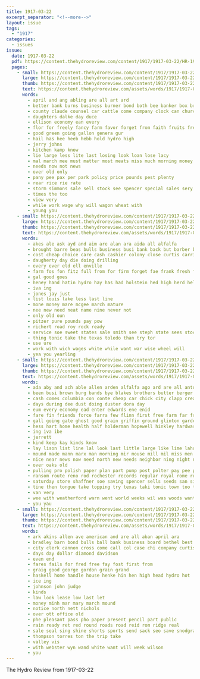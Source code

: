 ```yaml
---
title: 1917-03-22
excerpt_separator: "<!--more-->"
layout: issue
tags:
  - "1917"
categories:
  - issues
issue:
  date: 1917-03-22
  pdf: https://content.thehydroreview.com/content/1917/1917-03-22/HR-1917-03-22.pdf
  pages:
    - small: https://content.thehydroreview.com/content/1917/1917-03-22/small/HR-1917-03-22-01.jpg
      large: https://content.thehydroreview.com/content/1917/1917-03-22/large/HR-1917-03-22-01.jpg
      thumb: https://content.thehydroreview.com/content/1917/1917-03-22/thumbnails/HR-1917-03-22-01.jpg
      text: https://content.thehydroreview.com/assets/words/1917/1917-03-22/HR-1917-03-22-01.txt
      words:
        - april and ang abling are all art ard
        - better bank burns business burner bond both bee banker box brothers buy best
        - county claude counsel car cattle come company clock can church chas common clapp caddo cost
        - daughters dalke day duce
        - ellison economy ean every
        - flor for freely fancy farm favor forget from faith fruits free folks fund fine
        - good green going gallon genera gur
        - hail has hee heeb hebb hold hydro high
        - jerry johns
        - kitchen kamp know
        - lie large less lite last losing look loan lose lacy
        - mal march mee must matter most meats miss much morning money
        - needs now not news
        - over old only
        - pany pee pax per park policy price pounds pest plenty
        - rear rice rie rate
        - storm simmons sale sell stock see spencer special sales sery seed save sunday stove saturday store service scott
        - times the too
        - view very
        - while work wage why will wagon wheat with
        - young you
    - small: https://content.thehydroreview.com/content/1917/1917-03-22/small/HR-1917-03-22-02.jpg
      large: https://content.thehydroreview.com/content/1917/1917-03-22/large/HR-1917-03-22-02.jpg
      thumb: https://content.thehydroreview.com/content/1917/1917-03-22/thumbnails/HR-1917-03-22-02.jpg
      text: https://content.thehydroreview.com/assets/words/1917/1917-03-22/HR-1917-03-22-02.txt
      words:
        - akes ale ask ayd and aim are alan ara aida all alfalfa
        - brought barre beas bulls business busi bank back but barber bonds
        - cost cheap choice care cash cashier colony close curtis carrier cade chi
        - daugherty day die doing drilling
        - every ever eld ell enville
        - farm fos fon fitz full from for firm forget fae frank fresh fig fara few first
        - gal good goes
        - heney hand hatin hydro hay has had holstein hed high herd helps halls hite health
        - iva ing
        - jones jay just
        - list louis lake less last line
        - mone money mare mcgee march mature
        - nee new need neat name nine never not
        - only old oun
        - pitzer pure pounds pay pow
        - richert road roy rock ready
        - service soe sweet states sale smith see steph state sees stocks stock spring size sum surplus strike style seed
        - thing tonic take the texas toledo than try tor
        - use ure
        - work with wich wages white while want war wise wheel will
        - yea you yearling
    - small: https://content.thehydroreview.com/content/1917/1917-03-22/small/HR-1917-03-22-03.jpg
      large: https://content.thehydroreview.com/content/1917/1917-03-22/large/HR-1917-03-22-03.jpg
      thumb: https://content.thehydroreview.com/content/1917/1917-03-22/thumbnails/HR-1917-03-22-03.jpg
      text: https://content.thehydroreview.com/assets/words/1917/1917-03-22/HR-1917-03-22-03.txt
      words:
        - ada aby and ach able allen arden alfalfa ago ard are all anton anti ana
        - been busi brown burg bands bye blakes brothers butter berger blake better bulk buy bille bread baars burgi baye bron best bar basa blank big bet ber burgman bottle bring
        - cash comes columbia con conte cheap car chick city clapp cream close call count cure can come corn cutter
        - days during dee dust doing duster dora day
        - eum every economy ead enter edwards ene enid
        - fare fin friends force farra few flinn first free farm far fred fix fowler fan ferry fall fill from for
        - gall going gate ghost good grain griffin ground glinton garden grow goods green glidewell gibbs
        - hess hart home health half holderman hopewell hinkley hardware horse heger healer hot hard him her has hosey hens hydro had hime hopes herness horn henke hinton
        - ing iva ibe
        - jerrett
        - kind keep kay kinds know
        - lay lison list line lal look last little large like lime lahoma ling lehman let lines
        - mound made mann marx man morning mir mouse mill mil miss men may mable mcdonald more monday med marsh market much most merit mach machin
        - nice near news now need north new needs neighbor ning night never newton nicely
        - over oaks old
        - pulling pro polish paper plan part pump post polter pay pee pryor people price patricks
        - ransom route reno rod rochester records regular royal rome ruth richert reg ran riley rolls
        - saturday store shaffner soe saving spencer sells seeds san sit shreck shorts sum show sun sat stock sic see she seen sunday said start sample stunz shoulder save sell side set street sale stalk snapp sieg
        - tine then tongue take topping try texas taki tonic town too temple tag them thralls top the than ten
        - van very
        - wee with weatherford warn went world weeks wil was woods want white wate watch winter worn willis work will working wall williams wife week worth
        - you yau
    - small: https://content.thehydroreview.com/content/1917/1917-03-22/small/HR-1917-03-22-04.jpg
      large: https://content.thehydroreview.com/content/1917/1917-03-22/large/HR-1917-03-22-04.jpg
      thumb: https://content.thehydroreview.com/content/1917/1917-03-22/thumbnails/HR-1917-03-22-04.jpg
      text: https://content.thehydroreview.com/assets/words/1917/1917-03-22/HR-1917-03-22-04.txt
      words:
        - ark akins allen ave american and are all aban april ara
        - bradley barn bond bulls ball bank business board bethel best buy buller bran brown
        - city clerk cannon cross come call col case chi company curtis cover cash comfort can
        - days day dollar diamond davidson
        - even end
        - fares fails for fred free fay fost first from
        - graig good george gordon grain grand
        - haskell home handle house henke hin hen high head hydro hot
        - ice ing
        - johnson john judge
        - kinds
        - law look lease low last let
        - money minh mar mary march mound
        - notice north nett nichols
        - over ott office old
        - phe pleasant pass pho paper present pencil part public
        - rain ready ret red round roads road reid rom ridge real
        - sale seal sing shine shorts sports send sack seo save snodgrass standard shi states sese shingles see sanford surgeon scott stuff school
        - thompson torres ton the trip take
        - valley vis
        - with webster wyn wand white want will week wilson
        - you
---
```


The Hydro Review from 1917-03-22

<!--more-->

